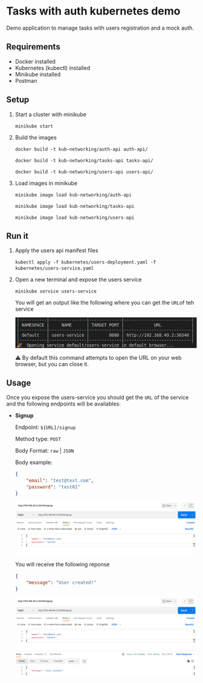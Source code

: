 # Tasks with auth kubernetes demo

Demo application to manage tasks with users registration and a mock auth.

## Requirements
- Docker installed
- Kubernetes (kubectl) installed
- Minikube installed
- Postman

## Setup

1. Start a cluster with minikube
    ```console
    minikube start
    ```

2. Build the images
    ```console
    docker build -t kub-networking/auth-api auth-api/
    ```
    ```console
    docker build -t kub-networking/tasks-api tasks-api/
    ```
    ```console
    docker build -t kub-networking/users-api users-api/
    ```

3. Load images in minikube
     ```console
    minikube image load kub-networking/auth-api
    ```
     ```console
    minikube image load kub-networking/tasks-api
    ```
     ```console
    minikube image load kub-networking/users-api
    ```


## Run it

1. Apply the users api manifest files
    
    ```console
    kubectl apply -f kubernetes/users-deployment.yaml -f kubernetes/users-service.yaml
    ```

2. Open a new terminal and expose the users service
    
    ```console
    minikube service users-service
    ```

    You will get an output like the following where you can get the `URL`of teh service

    ![expose-users](assets/expose-users.png)

    :warning: By default this command attempts to open the URL on your web browser, but you can close it.

## Usage

Once you expose the users-service you should get the `URL` of the service and the following endpoints will be availables:

- **Signup**

    Endpoint: `${URL}/signup`

    Method type: `POST`

    Body Format: `raw` | `JSON`

    Body example:

    ```JSON
    {
        "email": "test@test.com",
        "password": "test01"
    }
    ```
    ![signup-request](assets/signup-request.png)

    You will receive the following reponse

    ```JSON
    {
        "message": "User created!"
    }
    ```
    ![signup-response](assets/signup-response.png)
